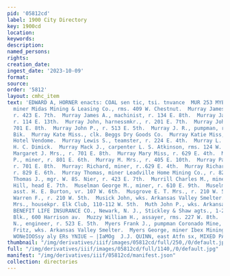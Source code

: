```yaml
---
pid: '05812cd'
label: 1900 City Directory
key: 1900cd
location: 
keywords: 
description: 
named_persons: 
rights: 
creation_date: 
ingest_date: '2023-10-09'
format: 
source: 
order: '5812'
layout: cmhc_item
text: 'EDWARD A, HORNER enacts: COAL sen tic, tsi. tnvance  MUR 253 MYE  Murray Harry,
  miner Midas Mining & Leasing Co., rms. 409 W. Chestnut.  Murray James, biksmith.,
  r. 423 E. 7th.  Murray James A., machinist, r. 134 E. 8th.  Murray James M., conductor,
  r. 114 E. 13th.  Murray John, harnessmkr., r. 201 E. 7th.  Murray John, miner, r.
  701 E. 8th.  Murray John P., r. 513 E. 5th.  Murray J. R., pumpman, rms. 25 Keystone
  Bik.  Murray Kate Miss., clk. Beggs Dry Goods Co.  Murray Katie Miss, chambermaid
  Hotel Vendome.  Murray Lewis S., teamster, r. 224 E. 4th.  Murray L. W., carpenter
  H. C. Dimick.  Murray Mack J., carpenter L. S. Atkinson, rms. 124 W. 9th.  Murray
  Margaret J. Mrs., r. 701 E. 8th.  Murray Mary Miss, r. 629 E. 4th.  Murray Michael
  P., miner, r. 801 E. 6th.  Murray M. Mrs., r. 405 E. 10th.  Murray Patrick, engineer,
  r. 701 E. 8th.  Murray: Richard, miner, r..629 E. 4th.  Murray Richard J., miner,
  r. 829 E. 6th.  Murray Thomas, miner Leadville Home Mining Co., r. 828 E. 8th.  Murray
  Thomas J., mgr. W. 8S. Nier, r. 423 E. 7th.  Murrill Charles M., miner, r. Fryer
  Hill, head E. 7th.  Muselman George M., miner, r. 610 E. 9th.  Muselman Henry C.,
  asst. H. E. Burton, vr. 107 W. 6th.  Musgrove E. T. Mrs., r. 210 W. 5th.  Musgrove
  Warren F., r. 210 W. 5th.  Musick John, wks. Arkansas Valley Smelter.  Musser Kate
  Mrs., housekpr. Elk Club, 110-112 W. 5th.  Muth John P., wks. Arkansas Valley Smelter.  MUTUAL
  BENEFIT LIFE INSURANCE CO., Newark, N. J., Stickley & Shaw agts., 1-2-3 DeMaineville
  Blk., 600 Harrison av.  Muzzy William H., assayer, rms. 227 W. 8th.  Myers Albert
  N., engineer, r. 523 E. 5th.  Myers Frank J., pumpman Coronado Mine, r. 700 E. 9th.  Myers
  Fritz, wks. Arkansas Valley Smelter.  Myers George, miner Ibex Mining Co.  ‘ld JO
  WONeIOOSsy aly ERs YNIUE — |IaMOg  J.J. QUINN, east Atfn sx, MIXED PAINTS '
thumbnail: "/img/derivatives/iiif/images/05812cd/full/250,/0/default.jpg"
full: "/img/derivatives/iiif/images/05812cd/full/1140,/0/default.jpg"
manifest: "/img/derivatives/iiif/05812cd/manifest.json"
collection: directories
---
```

